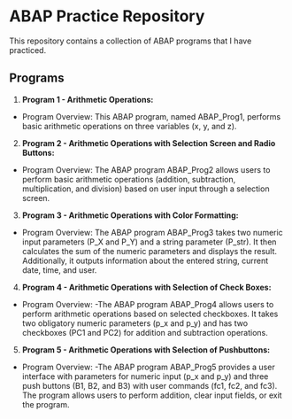 # ABAP Practice Repository 

This repository contains a collection of ABAP programs that I have practiced.

## Programs

1. **Program 1 - Arithmetic Operations:**
   
- Program Overview:
This ABAP program, named ABAP_Prog1, performs basic arithmetic operations on three variables (x, y, and z).


2. **Program 2 - Arithmetic Operations with Selection Screen and Radio Buttons:**

- Program Overview:
The ABAP program ABAP_Prog2 allows users to perform basic arithmetic operations (addition, subtraction, multiplication, and division) based on user input through a selection screen.


3. **Program 3 - Arithmetic Operations with Color Formatting:**

- Program Overview:
The ABAP program ABAP_Prog3 takes two numeric input parameters (P_X and P_Y) and a string parameter (P_str). It then calculates the sum of the numeric parameters and displays the result. Additionally, it outputs information about the entered string, current date, time, and user.

4. **Program 4 - Arithmetic Operations with Selection of Check Boxes:**

- Program Overview:
-The ABAP program ABAP_Prog4 allows users to perform arithmetic operations based on selected checkboxes. It takes two obligatory numeric parameters (p_x and p_y) and has two checkboxes (PC1 and PC2) for addition and subtraction operations.

5. **Program 5 - Arithmetic Operations with Selection of Pushbuttons:**

- Program Overview:
-The ABAP program ABAP_Prog5 provides a user interface with parameters for numeric input (p_x and p_y) and three push buttons (B1, B2, and B3) with user commands (fc1, fc2, and fc3). The program allows users to perform addition, clear input fields, or exit the program.
